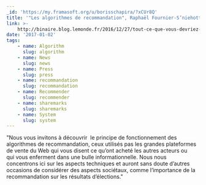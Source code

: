 ```yaml
---
_id: 'https://my.framasoft.org/u/borisschapira/?xCUr8Q'
title: '"Les algorithmes de recommandation", Raphaël Fournier-S’niehotta'
link: >-
    http://binaire.blog.lemonde.fr/2016/12/27/tout-ce-que-vous-devriez-savoir-sur-la-reco-ou-la-reco/
date: '2017-01-02'
tags:
    - name: Algorithm
      slug: algorithm
    - name: News
      slug: news
    - name: Press
      slug: press
    - name: recommandation
      slug: recommandation
    - name: Recommender
      slug: recommender
    - name: sharemarks
      slug: sharemarks
    - name: System
      slug: system
---
```


<div class="markdown"><p>&quot;Nous vous invitons à découvrir  le principe de fonctionnement des algorithmes de recommandation, ceux utilisés pas les grandes plateformes de vente du Web qui vous disent ce qu’ont acheté les autres acteurs ou qui vous enferment dans une bulle informationnelle. Nous nous concentrons ici sur les aspects techniques et auront sans doute d’autres occasions de considérer des aspects sociétaux, comme l’importance de la recommandation sur les résultats d’élections.&quot;
</p></div>
